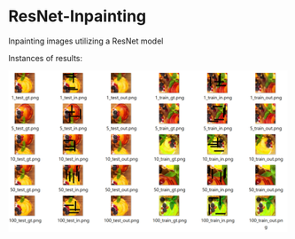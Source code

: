 # ResNet-Inpainting
Inpainting images utilizing a ResNet model


Instances of results:

![Alt text](Capture.png?raw=true "Results")
